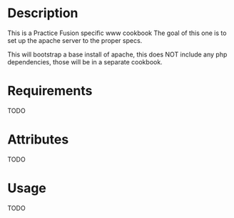 Description
===========

This is a Practice Fusion specific www cookbook
The goal of this one is to set up the apache server to the proper specs.

This will bootstrap a base install of apache, this does NOT include any php dependencies,
those will be in a separate cookbook.

Requirements
============
TODO

Attributes
==========
TODO

Usage
=====

TODO